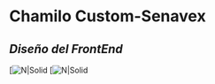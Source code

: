 # Chamilo Custom-Senavex
## _Diseño del FrontEnd_

[![N|Solid](https://senavex.gob.bo/wp-content/uploads/2020/03/horizontal-color-300.png)
[![N|Solid](https://www.vozidea.com/wp-content/uploads/2018/01/Chamilo-LMS.png)
